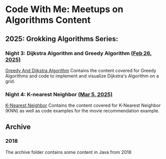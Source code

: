 # Code With Me: Meetups on Algorithms Content

## 2025: Grokking Algorithms Series:
### Night 3: Dijkstra Algorithm and Greedy Algorithm [(Feb 26, 2025)](https://www.meetup.com/code-with-me/events/305959938/)

[Greedy And Dijkstra Algorithm](https://github.com/CWMe/Algorithms/tree/master/Greedy%20And%20Dijkstra%20Algorithm)
Contains the content covered for Greedy Algorithms and code to implement and visualize Dijkstra's Algorithm on a grid.

### Night 4: K-nearest Neighbor [(Mar  5, 2025)](https://www.meetup.com/code-with-me/events/305959953/)

[K-Nearest Neighbor](https://github.com/CWMe/Algorithms/tree/master/K-Nearest%20Neighbor)
Contains the content covered for K-Nearest Neighbor (KNN) as well as code examples for the movie recommendation example.

## Archive
### 2018
The archive folder contains some content in Java from 2018

